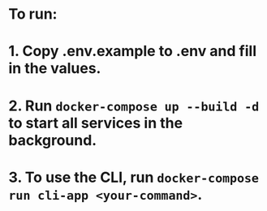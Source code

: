 # To run:
# 1. Copy .env.example to .env and fill in the values.
# 2. Run `docker-compose up --build -d` to start all services in the background.
# 3. To use the CLI, run `docker-compose run cli-app <your-command>`.
